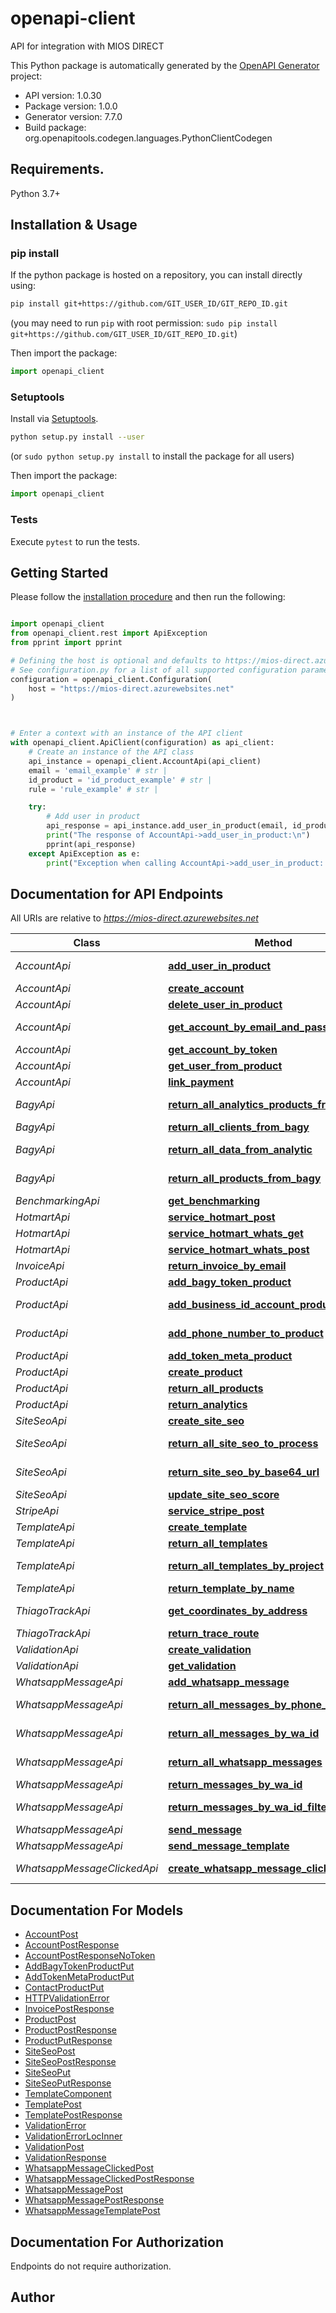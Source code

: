 # openapi-client
API for integration with MIOS DIRECT

This Python package is automatically generated by the [OpenAPI Generator](https://openapi-generator.tech) project:

- API version: 1.0.30
- Package version: 1.0.0
- Generator version: 7.7.0
- Build package: org.openapitools.codegen.languages.PythonClientCodegen

## Requirements.

Python 3.7+

## Installation & Usage
### pip install

If the python package is hosted on a repository, you can install directly using:

```sh
pip install git+https://github.com/GIT_USER_ID/GIT_REPO_ID.git
```
(you may need to run `pip` with root permission: `sudo pip install git+https://github.com/GIT_USER_ID/GIT_REPO_ID.git`)

Then import the package:
```python
import openapi_client
```

### Setuptools

Install via [Setuptools](http://pypi.python.org/pypi/setuptools).

```sh
python setup.py install --user
```
(or `sudo python setup.py install` to install the package for all users)

Then import the package:
```python
import openapi_client
```

### Tests

Execute `pytest` to run the tests.

## Getting Started

Please follow the [installation procedure](#installation--usage) and then run the following:

```python

import openapi_client
from openapi_client.rest import ApiException
from pprint import pprint

# Defining the host is optional and defaults to https://mios-direct.azurewebsites.net
# See configuration.py for a list of all supported configuration parameters.
configuration = openapi_client.Configuration(
    host = "https://mios-direct.azurewebsites.net"
)



# Enter a context with an instance of the API client
with openapi_client.ApiClient(configuration) as api_client:
    # Create an instance of the API class
    api_instance = openapi_client.AccountApi(api_client)
    email = 'email_example' # str | 
    id_product = 'id_product_example' # str | 
    rule = 'rule_example' # str | 

    try:
        # Add user in product
        api_response = api_instance.add_user_in_product(email, id_product, rule)
        print("The response of AccountApi->add_user_in_product:\n")
        pprint(api_response)
    except ApiException as e:
        print("Exception when calling AccountApi->add_user_in_product: %s\n" % e)

```

## Documentation for API Endpoints

All URIs are relative to *https://mios-direct.azurewebsites.net*

Class | Method | HTTP request | Description
------------ | ------------- | ------------- | -------------
*AccountApi* | [**add_user_in_product**](docs/AccountApi.md#add_user_in_product) | **POST** /account/add/user/in/product/{email}/{id_product}/{rule} | Add user in product
*AccountApi* | [**create_account**](docs/AccountApi.md#create_account) | **POST** /account/ | Create account
*AccountApi* | [**delete_user_in_product**](docs/AccountApi.md#delete_user_in_product) | **DELETE** /account/delete/user/in/product/{email}/{id_product} | Delete user in product
*AccountApi* | [**get_account_by_email_and_password**](docs/AccountApi.md#get_account_by_email_and_password) | **GET** /account/{email}/{password} | Get account by email and password
*AccountApi* | [**get_account_by_token**](docs/AccountApi.md#get_account_by_token) | **GET** /account/me | Get account by token
*AccountApi* | [**get_user_from_product**](docs/AccountApi.md#get_user_from_product) | **GET** /account/user/from/product/{id_product} | Get user from product
*AccountApi* | [**link_payment**](docs/AccountApi.md#link_payment) | **GET** /account/link/payment/{plan}/{email} | Link payment
*BagyApi* | [**return_all_analytics_products_from_bagy**](docs/BagyApi.md#return_all_analytics_products_from_bagy) | **GET** /bagy/get/analytics/products/{id_project} | Return all analytics products from bagy
*BagyApi* | [**return_all_clients_from_bagy**](docs/BagyApi.md#return_all_clients_from_bagy) | **GET** /bagy/{id_project} | Return all clients from bagy
*BagyApi* | [**return_all_data_from_analytic**](docs/BagyApi.md#return_all_data_from_analytic) | **GET** /bagy/get-data-from/analytic | Return all data from analytic
*BagyApi* | [**return_all_products_from_bagy**](docs/BagyApi.md#return_all_products_from_bagy) | **GET** /bagy/get/products/{id_project} | Return all products from bagy
*BenchmarkingApi* | [**get_benchmarking**](docs/BenchmarkingApi.md#get_benchmarking) | **GET** /benchmarking/get/benchmarking/{list_benchmarking} | Get benchmarking
*HotmartApi* | [**service_hotmart_post**](docs/HotmartApi.md#service_hotmart_post) | **POST** /hotmart | Service
*HotmartApi* | [**service_hotmart_whats_get**](docs/HotmartApi.md#service_hotmart_whats_get) | **GET** /hotmart/whats | Service
*HotmartApi* | [**service_hotmart_whats_post**](docs/HotmartApi.md#service_hotmart_whats_post) | **POST** /hotmart/whats | Service
*InvoiceApi* | [**return_invoice_by_email**](docs/InvoiceApi.md#return_invoice_by_email) | **GET** /invoice/{email} | Return invoice by email
*ProductApi* | [**add_bagy_token_product**](docs/ProductApi.md#add_bagy_token_product) | **PUT** /product/add-bagy-token | Add bagy token to product
*ProductApi* | [**add_business_id_account_product**](docs/ProductApi.md#add_business_id_account_product) | **PUT** /product/add-business-id-account/meta | Add business id account to product
*ProductApi* | [**add_phone_number_to_product**](docs/ProductApi.md#add_phone_number_to_product) | **PUT** /product/ | Add phone number to product
*ProductApi* | [**add_token_meta_product**](docs/ProductApi.md#add_token_meta_product) | **PUT** /product/add-token/meta | Add token meta to product
*ProductApi* | [**create_product**](docs/ProductApi.md#create_product) | **POST** /product/ | Create product
*ProductApi* | [**return_all_products**](docs/ProductApi.md#return_all_products) | **GET** /product/all | Return all products
*ProductApi* | [**return_analytics**](docs/ProductApi.md#return_analytics) | **GET** /product/return/analytics/{id_product} | Return analytics
*SiteSeoApi* | [**create_site_seo**](docs/SiteSeoApi.md#create_site_seo) | **POST** /site-seo/ | Create site seo
*SiteSeoApi* | [**return_all_site_seo_to_process**](docs/SiteSeoApi.md#return_all_site_seo_to_process) | **GET** /site-seo/all/to/process | Return all site seo to process
*SiteSeoApi* | [**return_site_seo_by_base64_url**](docs/SiteSeoApi.md#return_site_seo_by_base64_url) | **GET** /site-seo/{base_64_url}/{id_product} | Return site seo by base 64 url
*SiteSeoApi* | [**update_site_seo_score**](docs/SiteSeoApi.md#update_site_seo_score) | **PUT** /site-seo/score | Update site seo score
*StripeApi* | [**service_stripe_post**](docs/StripeApi.md#service_stripe_post) | **POST** /stripe | Service
*TemplateApi* | [**create_template**](docs/TemplateApi.md#create_template) | **POST** /template/ | Create template
*TemplateApi* | [**return_all_templates**](docs/TemplateApi.md#return_all_templates) | **GET** /template/ | Return all template
*TemplateApi* | [**return_all_templates_by_project**](docs/TemplateApi.md#return_all_templates_by_project) | **GET** /template/{id_project} | Return all template by project
*TemplateApi* | [**return_template_by_name**](docs/TemplateApi.md#return_template_by_name) | **GET** /template/by/name/{template_name} | Return template by name
*ThiagoTrackApi* | [**get_coordinates_by_address**](docs/ThiagoTrackApi.md#get_coordinates_by_address) | **GET** /thiago-track/get/coordinates/address/{street}/{number}/{city}/{state} | Get coordinates by address
*ThiagoTrackApi* | [**return_trace_route**](docs/ThiagoTrackApi.md#return_trace_route) | **GET** /thiago-track/{pick_lon}/{pick_lat}/{drop_lon}/{drop_lat} | Return trace route
*ValidationApi* | [**create_validation**](docs/ValidationApi.md#create_validation) | **POST** /validation/ | Create validation
*ValidationApi* | [**get_validation**](docs/ValidationApi.md#get_validation) | **GET** /validation/{code} | Get validation
*WhatsappMessageApi* | [**add_whatsapp_message**](docs/WhatsappMessageApi.md#add_whatsapp_message) | **POST** /whatsapp-message | Add whatsapp message
*WhatsappMessageApi* | [**return_all_messages_by_phone_number_id**](docs/WhatsappMessageApi.md#return_all_messages_by_phone_number_id) | **GET** /whatsapp-message/return/messages/by/phone-number-id/{phone_number_id} | Return all messages by phone number id
*WhatsappMessageApi* | [**return_all_messages_by_wa_id**](docs/WhatsappMessageApi.md#return_all_messages_by_wa_id) | **GET** /whatsapp-message/return/messages/by/wa-id/{wa_id} | Return all messages by wa id
*WhatsappMessageApi* | [**return_all_whatsapp_messages**](docs/WhatsappMessageApi.md#return_all_whatsapp_messages) | **GET** /whatsapp-message/all-whatsapp-messages | Return all whatsapp messages
*WhatsappMessageApi* | [**return_messages_by_wa_id**](docs/WhatsappMessageApi.md#return_messages_by_wa_id) | **GET** /whatsapp-message/grouped/messages/by/wa-id | Return messages by wa id
*WhatsappMessageApi* | [**return_messages_by_wa_id_filtered**](docs/WhatsappMessageApi.md#return_messages_by_wa_id_filtered) | **GET** /whatsapp-message/grouped/messages/by/wa-id/filtered/{wa_id} | Return messages by wa id filtered
*WhatsappMessageApi* | [**send_message**](docs/WhatsappMessageApi.md#send_message) | **POST** /whatsapp-message/sent-message | Send message
*WhatsappMessageApi* | [**send_message_template**](docs/WhatsappMessageApi.md#send_message_template) | **POST** /whatsapp-message/send-message-template | Send message template
*WhatsappMessageClickedApi* | [**create_whatsapp_message_clicked**](docs/WhatsappMessageClickedApi.md#create_whatsapp_message_clicked) | **POST** /whatsapp-message-clicked/ | Create whatsapp_message_clicked


## Documentation For Models

 - [AccountPost](docs/AccountPost.md)
 - [AccountPostResponse](docs/AccountPostResponse.md)
 - [AccountPostResponseNoToken](docs/AccountPostResponseNoToken.md)
 - [AddBagyTokenProductPut](docs/AddBagyTokenProductPut.md)
 - [AddTokenMetaProductPut](docs/AddTokenMetaProductPut.md)
 - [ContactProductPut](docs/ContactProductPut.md)
 - [HTTPValidationError](docs/HTTPValidationError.md)
 - [InvoicePostResponse](docs/InvoicePostResponse.md)
 - [ProductPost](docs/ProductPost.md)
 - [ProductPostResponse](docs/ProductPostResponse.md)
 - [ProductPutResponse](docs/ProductPutResponse.md)
 - [SiteSeoPost](docs/SiteSeoPost.md)
 - [SiteSeoPostResponse](docs/SiteSeoPostResponse.md)
 - [SiteSeoPut](docs/SiteSeoPut.md)
 - [SiteSeoPutResponse](docs/SiteSeoPutResponse.md)
 - [TemplateComponent](docs/TemplateComponent.md)
 - [TemplatePost](docs/TemplatePost.md)
 - [TemplatePostResponse](docs/TemplatePostResponse.md)
 - [ValidationError](docs/ValidationError.md)
 - [ValidationErrorLocInner](docs/ValidationErrorLocInner.md)
 - [ValidationPost](docs/ValidationPost.md)
 - [ValidationResponse](docs/ValidationResponse.md)
 - [WhatsappMessageClickedPost](docs/WhatsappMessageClickedPost.md)
 - [WhatsappMessageClickedPostResponse](docs/WhatsappMessageClickedPostResponse.md)
 - [WhatsappMessagePost](docs/WhatsappMessagePost.md)
 - [WhatsappMessagePostResponse](docs/WhatsappMessagePostResponse.md)
 - [WhatsappMessageTemplatePost](docs/WhatsappMessageTemplatePost.md)


<a id="documentation-for-authorization"></a>
## Documentation For Authorization

Endpoints do not require authorization.


## Author




